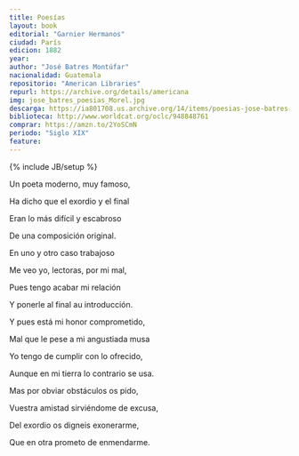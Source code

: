 ```yaml
---
title: Poesías
layout: book
editorial: "Garnier Hermanos"
ciudad: París
edicion: 1882
year: 
author: "José Batres Montúfar"
nacionalidad: Guatemala
repositorio: "American Libraries"
repurl: https://archive.org/details/americana
img: jose_batres_poesias_Morel.jpg
descarga: https://ia801708.us.archive.org/14/items/poesias-jose-batres-montufar/Poes%C3%ADas%20Jos%C3%A9%20Batres%20Montufar.pdf
biblioteca: http://www.worldcat.org/oclc/948848761
comprar: https://amzn.to/2YoSCmN
periodo: "Siglo XIX"
feature: 
---
```

{% include JB/setup %}

Un poeta moderno, muy famoso,
 
Ha dicho que el exordio y el final
 
Eran lo más difícil y escabroso
 
De una composición original.
 
En uno y otro caso trabajoso
 
Me veo yo, lectoras, por mi mal,
 
Pues tengo acabar mi relación
 
Y ponerle al final au introducción.
 
Y pues está mi honor comprometido, 
 
Mal que le pese a mi angustiada musa 
 
Yo tengo de cumplir con lo ofrecido, 
 
Aunque en mi tierra lo contrario se usa.
 
Mas por obviar obstáculos os pido,
 
Vuestra amistad sirviéndome de excusa,
 
Del exordio os digneis exonerarme,
 
Que en otra prometo de enmendarme.
